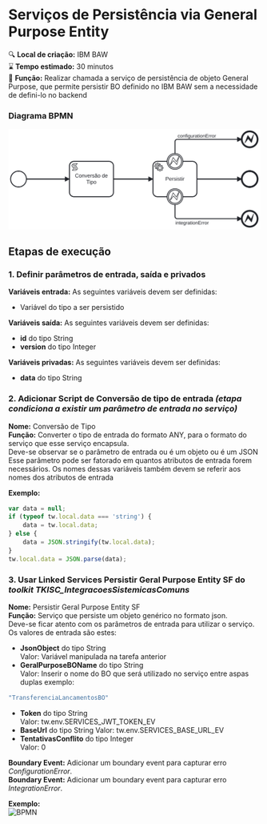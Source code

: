 ﻿# Serviços de Persistência via General Purpose Entity

🔍️ **Local de criação:** IBM BAW  
⌛️ **Tempo estimado:** 30 minutos  
🔧 **Função:** Realizar chamada a serviço de persistência de objeto General Purpose, que permite persistir BO definido no IBM BAW sem a necessidade de defini-lo no backend  

### Diagrama BPMN
![BPMN](img/servico_persistir_general_purpose_entity.svg)

## Etapas de execução

### 1. Definir parâmetros de entrada, saída e privados

**Variáveis entrada:** As seguintes variáveis devem ser definidas:
- Variável do tipo a ser persistido

**Variáveis saída:** As seguintes variáveis devem ser definidas:
- **id**  do tipo String
- **version** do tipo Integer

**Variáveis privadas:** As seguintes variáveis devem ser definidas:
- **data**  do tipo String

### 2. Adicionar Script de Conversão de tipo de entrada *(etapa condiciona a existir um parâmetro de entrada no serviço)*
**Nome:** Conversão de Tipo  
**Função:** Converter o tipo de entrada do formato ANY, para o formato  do serviço que esse serviço encapsula.  
Deve-se observar se o parâmetro de entrada ou é um objeto ou é um JSON  
Esse parâmetro pode ser fatorado em quantos atributos de entrada forem necessários. Os nomes dessas variáveis também devem se referir aos nomes dos atributos de entrada

**Exemplo:**
```javascript
var data = null;
if (typeof tw.local.data === 'string') {
    data = tw.local.data;
} else {
    data = JSON.stringify(tw.local.data);
}
tw.local.data = JSON.parse(data);
```

### 3. Usar Linked Services Persistir Geral Purpose Entity SF do  *toolkit TKISC_IntegracoesSistemicasComuns*
**Nome:** Persistir Geral Purpose Entity SF  
**Função:** Serviço que persiste um objeto genérico no formato json.  
Deve-se ficar atento com os parâmetros de entrada para utilizar o serviço. Os valores de entrada são estes:
- **JsonObject** do tipo String  
Valor: Variável manipulada na tarefa anterior
- **GeralPurposeBOName** do tipo String  
Valor: Inserir o nome do BO que será utilizado no serviço entre aspas duplas exemplo: 
```javascript
"TransferenciaLancamentosBO"
```
- **Token** do tipo String  
Valor: tw.env.SERVICES_JWT_TOKEN_EV
- **BaseUrl** do tipo String
Valor: tw.env.SERVICES_BASE_URL_EV
- **TentativasConflito** do tipo Integer  
Valor: 0

**Boundary Event:** Adicionar um boundary event para capturar erro *ConfigurationError*.  
**Boundary Event:** Adicionar um boundary event para capturar erro *IntegrationError*.

**Exemplo:**  
![BPMN](img/servico_persistir_general_purpose_entity_exemplo.png)